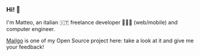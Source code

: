 ### Hi! 👋

I'm Matteo, an italian 🇮🇹 freelance developer 👨🏻‍💻 (web/mobile) and computer engineer.

[Mailgo](https://mailgo.js.org) is one of my Open Source project here: take a look at it and give me your feedback!

<!--
**manzinello/manzinello** is a ✨ _special_ ✨ repository because its `README.md` (this file) appears on your GitHub profile.
-->
